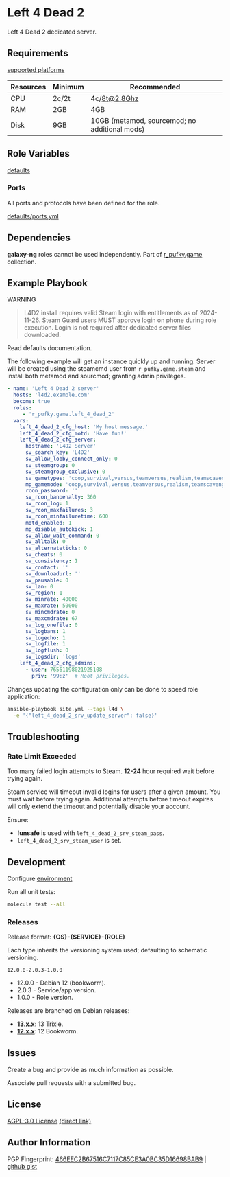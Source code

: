 # Left 4 Dead 2
Left 4 Dead 2 dedicated server.

## Requirements
[supported platforms](https://github.com/r-pufky/ansible_left_4_dead_2/blob/main/meta/main.yml)

Resources | Minimum | Recommended
----------|---------|----------------------------------------------
CPU       | 2c/2t   | 4c/8t@2.8Ghz
RAM       | 2GB     | 4GB
Disk      | 9GB     | 10GB (metamod, sourcemod; no additional mods)

## Role Variables
[defaults](https://github.com/r-pufky/ansible_left_4_dead_2/tree/main/defaults/main)

### Ports
All ports and protocols have been defined for the role.

[defaults/ports.yml](https://github.com/r-pufky/ansible_left_4_dead_2/blob/main/defaults/main/ports.yml)

## Dependencies
**galaxy-ng** roles cannot be used independently. Part of
[r_pufky.game](https://github.com/r-pufky/ansible_collection_game) collection.

## Example Playbook
WARNING
> L4D2 install requires valid Steam login with entitlements as of 2024-11-26.
> Steam Guard users MUST approve login on phone during role execution. Login
> is not required after dedicated server files downloaded.

Read defaults documentation.

The following example will get an instance quickly up and running. Server will
be created using the steamcmd user from `r_pufky.game.steam` and install both
metamod and sourcmod; granting admin privileges.
``` yaml
- name: 'Left 4 Dead 2 server'
  hosts: 'l4d2.example.com'
  become: true
  roles:
     - 'r_pufky.game.left_4_dead_2'
  vars:
    left_4_dead_2_cfg_host: 'My host message.'
    left_4_dead_2_cfg_motd: 'Have fun!'
    left_4_dead_2_cfg_server:
      hostname: 'L4D2 Server'
      sv_search_key: 'L4D2'
      sv_allow_lobby_connect_only: 0
      sv_steamgroup: 0
      sv_steamgroup_exclusive: 0
      sv_gametypes: 'coop,survival,versus,teamversus,realism,teamscavenge'
      mp_gamemode: 'coop,survival,versus,teamversus,realism,teamscavenge'
      rcon_password: ''
      sv_rcon_banpenalty: 360
      sv_rcon_log: 1
      sv_rcon_maxfailures: 3
      sv_rcon_minfailuretime: 600
      motd_enabled: 1
      mp_disable_autokick: 1
      sv_allow_wait_command: 0
      sv_alltalk: 0
      sv_alternateticks: 0
      sv_cheats: 0
      sv_consistency: 1
      sv_contact: ''
      sv_downloadurl: ''
      sv_pausable: 0
      sv_lan: 0
      sv_region: 1
      sv_minrate: 40000
      sv_maxrate: 50000
      sv_mincmdrate: 0
      sv_maxcmdrate: 67
      sv_log_onefile: 0
      sv_logbans: 1
      sv_logecho: 1
      sv_logfile: 1
      sv_logflush: 0
      sv_logsdir: 'logs'
    left_4_dead_2_cfg_admins:
      - user: 76561198021925108
        priv: '99:z'  # Root privileges.
```

Changes updating the configuration only can be done to speed role application:
``` bash
ansible-playbook site.yml --tags l4d \
  -e '{"left_4_dead_2_srv_update_server": false}'
```

## Troubleshooting

### Rate Limit Exceeded
Too many failed login attempts to Steam. **12-24** hour required wait before
trying again.

Steam service will timeout invalid logins for users after a given amount. You
must wait before trying again. Additional attempts before timeout expires will
only extend the timeout and potentially disable your account.

Ensure:
* **!unsafe** is used with `left_4_dead_2_srv_steam_pass`.
* `left_4_dead_2_srv_steam_user` is set.

## Development
Configure [environment](https://github.com/r-pufky/ansible_collection_docs/blob/main/ansible/environment.md)

Run all unit tests:
``` bash
molecule test --all
```

### Releases
Release format: **{OS}-{SERVICE}-{ROLE}**

Each type inherits the versioning system used; defaulting to schematic
versioning.

`12.0.0-2.0.3-1.0.0`

* 12.0.0 - Debian 12 (bookworm).
* 2.0.3 - Service/app version.
* 1.0.0 - Role version.

Releases are branched on Debian releases:

* **[13.x.x](https://github.com/r-pufky/ansible_left_4_dead_2)**: 13 Trixie.
* **[12.x.x](https://github.com/r-pufky/ansible_left_4_dead_2/tree/12.x)**: 12 Bookworm.

## Issues
Create a bug and provide as much information as possible.

Associate pull requests with a submitted bug.

## License
[AGPL-3.0 License](https://www.tldrlegal.com/license/gnu-affero-general-public-license-v3-agpl-3-0)
 [(direct link)](https://github.com/r-pufky/ansible_left_4_dead_2/blob/main/LICENSE)

## Author Information
PGP Fingerprint: [466EEC2B67516C7117C85CE3A0BC35D16698BAB9](https://keys.openpgp.org/vks/v1/by-fingerprint/466EEC2B67516C7117C85CE3A0BC35D16698BAB9)
| [github gist](https://gist.github.com/r-pufky/a8df36977c55b5bb20829267c4c49d22)
